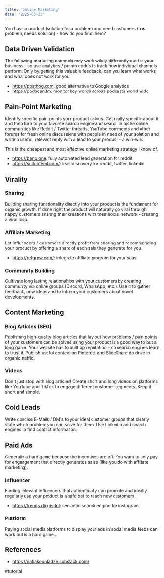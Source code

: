```yaml
---
title: 'Online Marketing'
date: '2025-05-23'
---
```

You have a product (solution for a problem) and need customers (has problem, needs solution) - how do you find them?

## Data Driven Validation

The following marketing channels may work wildly differently out for your business - so use analytics / promo codes to track how individual channels perform. Only by getting this valuable feedback, can you learn what works and what does not work for you.

- <https://posthog.com>: good alternative to Google analytics
- <https://podscan.fm>: monitor key words across podcasts world wide

## Pain-Point Marketing

Identify specific pain-points your product solves. Get really specific about it and then turn to your favorite search engine and search in niche online communities like Reddit / Twitter threads, YouTube comments and other forums for fresh online discussions with people in need of your solution and write a useful, relevant reply with a lead to your product - a win-win.

This is the cheapest and most effective online marketing strategy I know of.

- <https://beno.one>: fully automated lead generation for reddit
- <https://snitchfeed.com/>: lead discovery for reddit, twitter, linkedin

## Virality

### Sharing

Building sharing functionality directly into your product is the fundament for organic growth. If done right the product will naturally go viral through happy customers sharing their creations with their social network - creating a viral loop.

### Affiliate Marketing

Let influencers / customers directly profit from sharing and recommending your product by offering a share of each sale they generate for you.

- <https://refgrow.com/>: integrate affiliate program for your saas

### Community Building

Cultivate long lasting relationships with your customers by creating community via online groups (Discord, WhatsApp, etc.). Use it to gather feedback, new ideas and to inform your customers about novel developments.

## Content Marketing

### Blog Articles (SEO)

Publishing high-quality blog articles that lay out how problems / pain points of your customers can be solved using your product is a good way to but a long game. Your website has to built up reputation - so search engines learn to trust it. Publish useful content on Pinterest and SlideShare do drive in organic traffic.

### Videos

Don't just stop with blog articles! Create short and long videos on platforms like YouTube and TikTok to engage different customer segments. Keep it short and simple.

## Cold Leads

Write concise E-Mails / DM's to your ideal customer groups that clearly state which problem you can solve for them. Use LinkedIn and search engines to find contact information.

## Paid Ads

Generally a hard game because the incentives are off. You want to only pay for engangement that directly generates sales (like you do with affiliate marketing).

### Influencer

Finding relevant influencers that authentically can promote and ideally regularly use your product is a safe bet to reach new customers.

- <https://trends.digger.lol>: semantic search engine for instagram

### Platform

Paying social media platforms to display your ads in social media feeds can work but is a hard game...

## References

- <https://natiakourdadze.substack.com/>

#tutorial
